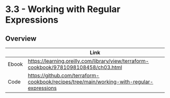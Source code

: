 # 3.3 - Working with Regular Expressions

## Overview

|       | Link                                                                                 |
|-------|--------------------------------------------------------------------------------------|
| Ebook | https://learning.oreilly.com/library/view/terraform-cookbook/9781098108458/ch03.html |
| Code  | https://github.com/terraform-cookbook/recipes/tree/main/working-with-regular-expressions                   |
